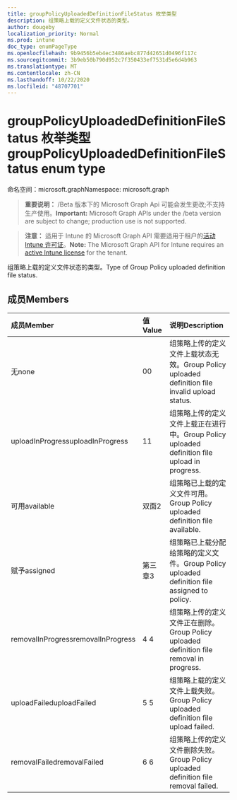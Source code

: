 ```yaml
---
title: groupPolicyUploadedDefinitionFileStatus 枚举类型
description: 组策略上载的定义文件状态的类型。
author: dougeby
localization_priority: Normal
ms.prod: intune
doc_type: enumPageType
ms.openlocfilehash: 9b9456b5eb4ec3486aebc877d42651d0496f117c
ms.sourcegitcommit: 3b9eb50b790d952c7f350433ef7531d5e6d4b963
ms.translationtype: MT
ms.contentlocale: zh-CN
ms.lasthandoff: 10/22/2020
ms.locfileid: "48707701"
---
```

# <a name="grouppolicyuploadeddefinitionfilestatus-enum-type"></a><span data-ttu-id="89ea8-103">groupPolicyUploadedDefinitionFileStatus 枚举类型</span><span class="sxs-lookup"><span data-stu-id="89ea8-103">groupPolicyUploadedDefinitionFileStatus enum type</span></span>

<span data-ttu-id="89ea8-104">命名空间：microsoft.graph</span><span class="sxs-lookup"><span data-stu-id="89ea8-104">Namespace: microsoft.graph</span></span>

> <span data-ttu-id="89ea8-105">**重要说明：** /Beta 版本下的 Microsoft Graph Api 可能会发生更改;不支持生产使用。</span><span class="sxs-lookup"><span data-stu-id="89ea8-105">**Important:** Microsoft Graph APIs under the /beta version are subject to change; production use is not supported.</span></span>

> <span data-ttu-id="89ea8-106">**注意：** 适用于 Intune 的 Microsoft Graph API 需要适用于租户的[活动 Intune 许可证](https://go.microsoft.com/fwlink/?linkid=839381)。</span><span class="sxs-lookup"><span data-stu-id="89ea8-106">**Note:** The Microsoft Graph API for Intune requires an [active Intune license](https://go.microsoft.com/fwlink/?linkid=839381) for the tenant.</span></span>

<span data-ttu-id="89ea8-107">组策略上载的定义文件状态的类型。</span><span class="sxs-lookup"><span data-stu-id="89ea8-107">Type of Group Policy uploaded definition file status.</span></span>

## <a name="members"></a><span data-ttu-id="89ea8-108">成员</span><span class="sxs-lookup"><span data-stu-id="89ea8-108">Members</span></span>
|<span data-ttu-id="89ea8-109">成员</span><span class="sxs-lookup"><span data-stu-id="89ea8-109">Member</span></span>|<span data-ttu-id="89ea8-110">值</span><span class="sxs-lookup"><span data-stu-id="89ea8-110">Value</span></span>|<span data-ttu-id="89ea8-111">说明</span><span class="sxs-lookup"><span data-stu-id="89ea8-111">Description</span></span>|
|:---|:---|:---|
|<span data-ttu-id="89ea8-112">无</span><span class="sxs-lookup"><span data-stu-id="89ea8-112">none</span></span>|<span data-ttu-id="89ea8-113">0</span><span class="sxs-lookup"><span data-stu-id="89ea8-113">0</span></span>|<span data-ttu-id="89ea8-114">组策略上传的定义文件上载状态无效。</span><span class="sxs-lookup"><span data-stu-id="89ea8-114">Group Policy uploaded definition file invalid upload status.</span></span>|
|<span data-ttu-id="89ea8-115">uploadInProgress</span><span class="sxs-lookup"><span data-stu-id="89ea8-115">uploadInProgress</span></span>|<span data-ttu-id="89ea8-116">1</span><span class="sxs-lookup"><span data-stu-id="89ea8-116">1</span></span>|<span data-ttu-id="89ea8-117">组策略上传的定义文件上载正在进行中。</span><span class="sxs-lookup"><span data-stu-id="89ea8-117">Group Policy uploaded definition file upload in progress.</span></span>|
|<span data-ttu-id="89ea8-118">可用</span><span class="sxs-lookup"><span data-stu-id="89ea8-118">available</span></span>|<span data-ttu-id="89ea8-119">双面</span><span class="sxs-lookup"><span data-stu-id="89ea8-119">2</span></span>|<span data-ttu-id="89ea8-120">组策略已上载的定义文件可用。</span><span class="sxs-lookup"><span data-stu-id="89ea8-120">Group Policy uploaded definition file available.</span></span>|
|<span data-ttu-id="89ea8-121">赋予</span><span class="sxs-lookup"><span data-stu-id="89ea8-121">assigned</span></span>|<span data-ttu-id="89ea8-122">第三章</span><span class="sxs-lookup"><span data-stu-id="89ea8-122">3</span></span>|<span data-ttu-id="89ea8-123">组策略已上载分配给策略的定义文件。</span><span class="sxs-lookup"><span data-stu-id="89ea8-123">Group Policy uploaded definition file assigned to policy.</span></span>|
|<span data-ttu-id="89ea8-124">removalInProgress</span><span class="sxs-lookup"><span data-stu-id="89ea8-124">removalInProgress</span></span>|<span data-ttu-id="89ea8-125">4 </span><span class="sxs-lookup"><span data-stu-id="89ea8-125">4</span></span>|<span data-ttu-id="89ea8-126">组策略上传的定义文件正在删除。</span><span class="sxs-lookup"><span data-stu-id="89ea8-126">Group Policy uploaded definition file removal in progress.</span></span>|
|<span data-ttu-id="89ea8-127">uploadFailed</span><span class="sxs-lookup"><span data-stu-id="89ea8-127">uploadFailed</span></span>|<span data-ttu-id="89ea8-128">5 </span><span class="sxs-lookup"><span data-stu-id="89ea8-128">5</span></span>|<span data-ttu-id="89ea8-129">组策略上载的定义文件上载失败。</span><span class="sxs-lookup"><span data-stu-id="89ea8-129">Group Policy uploaded definition file upload failed.</span></span>|
|<span data-ttu-id="89ea8-130">removalFailed</span><span class="sxs-lookup"><span data-stu-id="89ea8-130">removalFailed</span></span>|<span data-ttu-id="89ea8-131">6 </span><span class="sxs-lookup"><span data-stu-id="89ea8-131">6</span></span>|<span data-ttu-id="89ea8-132">组策略上传的定义文件删除失败。</span><span class="sxs-lookup"><span data-stu-id="89ea8-132">Group Policy uploaded definition file removal failed.</span></span>|





